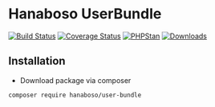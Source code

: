 Hanaboso UserBundle
=====================

[![Build Status](https://travis-ci.org/hanaboso/user-bundle.svg?branch=master)](https://travis-ci.org/hanaboso/user-bundle)
[![Coverage Status](https://coveralls.io/repos/github/hanaboso/user-bundle/badge.svg?branch=master)](https://coveralls.io/github/hanaboso/user-bundle?branch=master)
[![PHPStan](https://img.shields.io/badge/PHPStan-level%208-brightgreen)](https://img.shields.io/badge/PHPStan-level%208-brightgreen)
[![Downloads](https://img.shields.io/packagist/dt/hanaboso/user-bundle)](https://packagist.org/packages/hanaboso/user-bundle)

Installation
-----------
* Download package via composer
```bash
composer require hanaboso/user-bundle
```